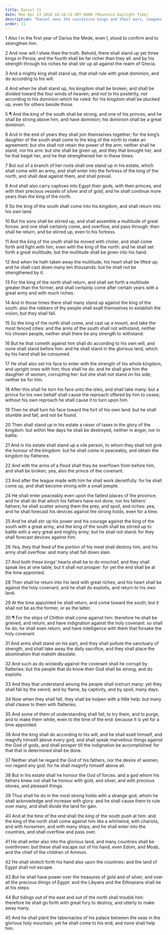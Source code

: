 ```yaml
---
title: Daniel 11
date: Mon Apr 13 2020 16:18:33 GMT-0600 (Mountain Daylight Time)
description: "Daniel sees the successive kings and their wars, leagues, and conflicts that lead up to the Second Coming of Christ."
order: 11
---
```


1 Also I in the first year of Darius the Mede, even I, stood to confirm and to strengthen him.

2 And now will I shew thee the truth. Behold, there shall stand up yet three kings in Persia; and the fourth shall be far richer than they all: and by his strength through his riches he shall stir up all against the realm of Grecia.

3 And a mighty king shall stand up, that shall rule with great dominion, and do according to his will.

4 And when he shall stand up, his kingdom shall be broken, and shall be divided toward the four winds of heaven; and not to his posterity, nor according to his dominion which he ruled: for his kingdom shall be plucked up, even for others beside those.

5 ¶ And the king of the south shall be strong, and one of his princes; and he shall be strong above him, and have dominion; his dominion shall be a great dominion.

6 And in the end of years they shall join themselves together; for the king’s daughter of the south shall come to the king of the north to make an agreement: but she shall not retain the power of the arm; neither shall he stand, nor his arm: but she shall be given up, and they that brought her, and he that begat her, and he that strengthened her in these times.

7 But out of a branch of her roots shall one stand up in his estate, which shall come with an army, and shall enter into the fortress of the king of the north, and shall deal against them, and shall prevail.

8 And shall also carry captives into Egypt their gods, with their princes, and with their precious vessels of silver and of gold; and he shall continue more years than the king of the north.

9 So the king of the south shall come into his kingdom, and shall return into his own land.

10 But his sons shall be stirred up, and shall assemble a multitude of great forces: and one shall certainly come, and overflow, and pass through: then shall he return, and be stirred up, even to his fortress.

11 And the king of the south shall be moved with choler, and shall come forth and fight with him, even with the king of the north: and he shall set forth a great multitude; but the multitude shall be given into his hand.

12 And when he hath taken away the multitude, his heart shall be lifted up; and he shall cast down many ten thousands: but he shall not be strengthened by it.

13 For the king of the north shall return, and shall set forth a multitude greater than the former, and shall certainly come after certain years with a great army and with much riches.

14 And in those times there shall many stand up against the king of the south: also the robbers of thy people shall exalt themselves to establish the vision; but they shall fall.

15 So the king of the north shall come, and cast up a mount, and take the most fenced cities: and the arms of the south shall not withstand, neither his chosen people, neither shall there be any strength to withstand.

16 But he that cometh against him shall do according to his own will, and none shall stand before him: and he shall stand in the glorious land, which by his hand shall be consumed.

17 He shall also set his face to enter with the strength of his whole kingdom, and upright ones with him; thus shall he do: and he shall give him the daughter of women, corrupting her: but she shall not stand on his side, neither be for him.

18 After this shall he turn his face unto the isles, and shall take many: but a prince for his own behalf shall cause the reproach offered by him to cease; without his own reproach he shall cause it to turn upon him.

19 Then he shall turn his face toward the fort of his own land: but he shall stumble and fall, and not be found.

20 Then shall stand up in his estate a raiser of taxes in the glory of the kingdom: but within few days he shall be destroyed, neither in anger, nor in battle.

21 And in his estate shall stand up a vile person, to whom they shall not give the honour of the kingdom: but he shall come in peaceably, and obtain the kingdom by flatteries.

22 And with the arms of a flood shall they be overflown from before him, and shall be broken; yea, also the prince of the covenant.

23 And after the league made with him he shall work deceitfully: for he shall come up, and shall become strong with a small people.

24 He shall enter peaceably even upon the fattest places of the province; and he shall do that which his fathers have not done, nor his fathers’ fathers; he shall scatter among them the prey, and spoil, and riches: yea, and he shall forecast his devices against the strong holds, even for a time.

25 And he shall stir up his power and his courage against the king of the south with a great army; and the king of the south shall be stirred up to battle with a very great and mighty army; but he shall not stand: for they shall forecast devices against him.

26 Yea, they that feed of the portion of his meat shall destroy him, and his army shall overflow: and many shall fall down slain.

27 And both these kings’ hearts shall be to do mischief, and they shall speak lies at one table; but it shall not prosper: for yet the end shall be at the time appointed.

28 Then shall he return into his land with great riches; and his heart shall be against the holy covenant; and he shall do exploits, and return to his own land.

29 At the time appointed he shall return, and come toward the south; but it shall not be as the former, or as the latter.

30 ¶ For the ships of Chittim shall come against him: therefore he shall be grieved, and return, and have indignation against the holy covenant: so shall he do; he shall even return, and have intelligence with them that forsake the holy covenant.

31 And arms shall stand on his part, and they shall pollute the sanctuary of strength, and shall take away the daily sacrifice, and they shall place the abomination that maketh desolate.

32 And such as do wickedly against the covenant shall he corrupt by flatteries: but the people that do know their God shall be strong, and do exploits.

33 And they that understand among the people shall instruct many: yet they shall fall by the sword, and by flame, by captivity, and by spoil, many days.

34 Now when they shall fall, they shall be holpen with a little help: but many shall cleave to them with flatteries.

35 And some of them of understanding shall fall, to try them, and to purge, and to make them white, even to the time of the end: because it is yet for a time appointed.

36 And the king shall do according to his will; and he shall exalt himself, and magnify himself above every god, and shall speak marvellous things against the God of gods, and shall prosper till the indignation be accomplished: for that that is determined shall be done.

37 Neither shall he regard the God of his fathers, nor the desire of women, nor regard any god: for he shall magnify himself above all.

38 But in his estate shall he honour the God of forces: and a god whom his fathers knew not shall he honour with gold, and silver, and with precious stones, and pleasant things.

39 Thus shall he do in the most strong holds with a strange god, whom he shall acknowledge and increase with glory: and he shall cause them to rule over many, and shall divide the land for gain.

40 And at the time of the end shall the king of the south push at him: and the king of the north shall come against him like a whirlwind, with chariots, and with horsemen, and with many ships; and he shall enter into the countries, and shall overflow and pass over.

41 He shall enter also into the glorious land, and many countries shall be overthrown: but these shall escape out of his hand, even Edom, and Moab, and the chief of the children of Ammon.

42 He shall stretch forth his hand also upon the countries: and the land of Egypt shall not escape.

43 But he shall have power over the treasures of gold and of silver, and over all the precious things of Egypt: and the Libyans and the Ethiopians shall be at his steps.

44 But tidings out of the east and out of the north shall trouble him: therefore he shall go forth with great fury to destroy, and utterly to make away many.

45 And he shall plant the tabernacles of his palace between the seas in the glorious holy mountain; yet he shall come to his end, and none shall help him.
